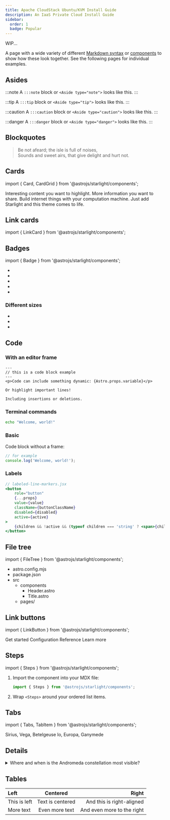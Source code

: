 ```yaml
---
title: Apache CloudStack Ubuntu/KVM Install Guide
description: An IaaS Private Cloud Install Guide
sidebar:
  order: 1
  badge: Popular
---
```


WIP...

A page with a wide variety of different [Markdown syntax](https://starlight.astro.build/guides/authoring-content/) or [components](https://starlight.astro.build/components/using-components/) to show how these look together.
See the following pages for individual examples.

## Asides

:::note
A `:::note` block or `<Aside type="note">` looks like this.
:::

:::tip
A `:::tip` block or `<Aside type="tip">` looks like this.
:::

:::caution
A `:::caution` block or `<Aside type="caution">` looks like this.
:::

:::danger
A `:::danger` block or `<Aside type="danger">` looks like this.
:::

## Blockquotes

> Be not afeard; the isle is full of noises,  
> Sounds and sweet airs, that give delight and hurt not.

## Cards

import { Card, CardGrid } from '@astrojs/starlight/components';

<CardGrid>
	<Card title="Check this out" icon="open-book">
		Interesting content you want to highlight.
	</Card>
	<Card title="Other feature" icon="information">
		More information you want to share.
	</Card>
	<Card title="Computer stuff" icon="laptop">
		Build internet things with your computation machine.
	</Card>
	<Card title="Starlight ready" icon="starlight">
		Just add Starlight and this theme comes to life.
	</Card>
</CardGrid>

## Link cards

import { LinkCard } from '@astrojs/starlight/components';

<LinkCard
	title="Internationalization"
	href="https://starlight.astro.build/guides/i18n/"
	description="Configure Starlight to support multiple languages."
/>

## Badges

import { Badge } from '@astrojs/starlight/components';

- <Badge text="Note" variant="note" />
- <Badge text="Success" variant="success" />
- <Badge text="Tip" variant="tip" />
- <Badge text="Caution" variant="caution" />
- <Badge text="Danger" variant="danger" />

### Different sizes

- <Badge text="Small" size="small" />
- <Badge text="Medium" size="medium" />
- <Badge text="Large" size="large" />

## Code

### With an editor frame

```astro title="example.astro" {6} ins="insertions" del="deletions"
---
// this is a code block example
---
<p>Code can include something dynamic: {Astro.props.variable}</p>

Or highlight important lines!

Including insertions or deletions.
```

### Terminal commands

```sh
echo "Welcome, world!"
```

### Basic

Code block without a frame:

```js
// for example
console.log('Welcome, world!');
```

### Labels

```jsx {"1":5} del={"2":7-8} ins={"3":10}
// labeled-line-markers.jsx
<button
	role="button"
	{...props}
	value={value}
	className={buttonClassName}
	disabled={disabled}
	active={active}
>
	{children && !active && (typeof children === 'string' ? <span>{children}</span> : children)}
</button>
```

## File tree

import { FileTree } from '@astrojs/starlight/components';

<FileTree>

- astro.config.mjs
- package.json
- src
  - components
    - Header.astro
    - Title.astro
  - pages/

</FileTree>

## Link buttons

import { LinkButton } from '@astrojs/starlight/components';

<LinkButton href="/starlight-theme-flexoki/getting-started/">Get started</LinkButton>
<LinkButton href="/starlight-theme-flexoki/configuration/" variant="secondary">
	Configuration Reference
</LinkButton>
<LinkButton href="/starlight-theme-flexoki/configuration/" variant="minimal" icon="external">
	Learn more
</LinkButton>

## Steps

import { Steps } from '@astrojs/starlight/components';

<Steps>

1. Import the component into your MDX file:

   ```js
   import { Steps } from '@astrojs/starlight/components';
   ```

2. Wrap `<Steps>` around your ordered list items.

</Steps>

## Tabs

import { Tabs, TabItem } from '@astrojs/starlight/components';

<Tabs>
	<TabItem label="Stars" icon="star">
		Sirius, Vega, Betelgeuse
	</TabItem>
	<TabItem label="Moons" icon="moon">
		Io, Europa, Ganymede
	</TabItem>
</Tabs>

## Details

<details>
<summary>Where and when is the Andromeda constellation most visible?</summary>

The [Andromeda constellation](<https://en.wikipedia.org/wiki/Andromeda_(constellation)>) is most visible in the night sky during the month of November at latitudes between `+90°` and `−40°`.

</details>

## Tables

| Left         |     Centered     |                      Right |
| :----------- | :--------------: | -------------------------: |
| This is left | Text is centered |  And this is right-aligned |
| More text    |  Even more text  | And even more to the right |
